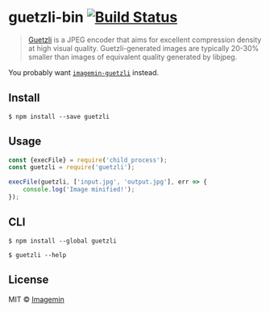 # guetzli-bin [![Build Status](https://travis-ci.org/imagemin/guetzli-bin.svg?branch=master)](http://travis-ci.org/imagemin/guetzli-bin)

> [Guetzli](https://github.com/google/guetzli) is a JPEG encoder that aims for excellent compression density at high visual quality. Guetzli-generated images are typically 20-30% smaller than images of equivalent quality generated by libjpeg.

You probably want [`imagemin-guetzli`](https://github.com/imagemin/imagemin-guetzli) instead.


## Install

```
$ npm install --save guetzli
```


## Usage

```js
const {execFile} = require('child_process');
const guetzli = require('guetzli');

execFile(guetzli, ['input.jpg', 'output.jpg'], err => {
	console.log('Image minified!');
});
```


## CLI

```
$ npm install --global guetzli
```

```
$ guetzli --help
```


## License

MIT © [Imagemin](https://github.com/imagemin)
